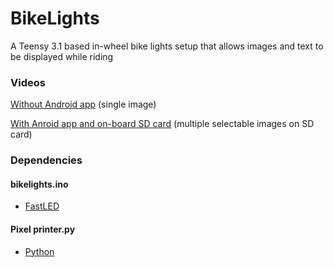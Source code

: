 # BikeLights
A Teensy 3.1 based in-wheel bike lights setup that allows images and text to be displayed while riding

### Videos

[Without Android app](https://www.youtube.com/watch?v=aE5S9sO_OZM) (single image)

[With Anroid app and on-board SD card](https://www.youtube.com/watch?v=Cu0mKToSdps) (multiple selectable images on SD card)

### Dependencies

#### bikelights.ino
* [FastLED](https://github.com/FastLED/FastLED)

#### Pixel printer.py
* [Python](https://www.python.org/downloads/windows/)


